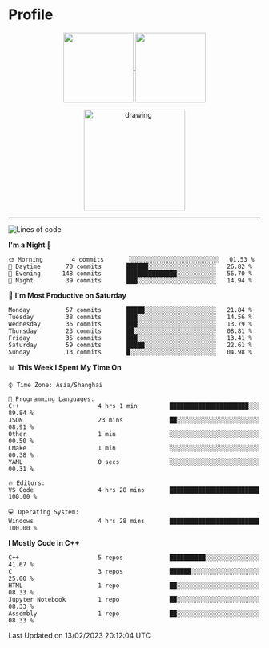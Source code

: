 # Profile

<p align="center">
  <a href="https://github.com/SourVoice">
    <img
      align="center"
      height="140em"
      src="https://github-readme-stats.vercel.app/api?username=SourVoice&show_icons=true&include_all_commits=true&count_private=true&theme=tokyonight"
    />
  </a>
  <a href="https://github.com/SourVoice">
    <img
      align="center"
      height="140em"
      src="https://github-readme-stats.vercel.app/api/top-langs/?username=SourVoice&show_icons=true&include_all_commits=true&count_private=true&layout=compact&theme=tokyonight"
    />
  </a>
</p>

<p align="center">
   <a href="https://github.com/SourVoice">
    <img
      align="center"
      height="202em"
      alt="drawing"
      src="https://activity-graph.herokuapp.com/graph?username=SourVoice&theme=react-dark"
    />
  </a>
</p>

---
<!--START_SECTION:waka-->
![Lines of code](https://img.shields.io/badge/From%20Hello%20World%20I%27ve%20Written-244%20Thousand%20lines%20of%20code-blue)

**I'm a Night 🦉** 

```text
🌞 Morning        4 commits       ░░░░░░░░░░░░░░░░░░░░░░░░░   01.53 % 
🌆 Daytime       70 commits       ██████░░░░░░░░░░░░░░░░░░░   26.82 % 
🌃 Evening      148 commits       ██████████████░░░░░░░░░░░   56.70 % 
🌙 Night         39 commits       ███░░░░░░░░░░░░░░░░░░░░░░   14.94 % 

```
📅 **I'm Most Productive on Saturday** 

```text
Monday          57 commits       █████░░░░░░░░░░░░░░░░░░░░   21.84 % 
Tuesday         38 commits       ███░░░░░░░░░░░░░░░░░░░░░░   14.56 % 
Wednesday       36 commits       ███░░░░░░░░░░░░░░░░░░░░░░   13.79 % 
Thursday        23 commits       ██░░░░░░░░░░░░░░░░░░░░░░░   08.81 % 
Friday          35 commits       ███░░░░░░░░░░░░░░░░░░░░░░   13.41 % 
Saturday        59 commits       █████░░░░░░░░░░░░░░░░░░░░   22.61 % 
Sunday          13 commits       █░░░░░░░░░░░░░░░░░░░░░░░░   04.98 % 

```


📊 **This Week I Spent My Time On** 

```text
⌚︎ Time Zone: Asia/Shanghai

💬 Programming Languages: 
C++                      4 hrs 1 min         ██████████████████████░░░   89.84 % 
JSON                     23 mins             ██░░░░░░░░░░░░░░░░░░░░░░░   08.91 % 
Other                    1 min               ░░░░░░░░░░░░░░░░░░░░░░░░░   00.50 % 
CMake                    1 min               ░░░░░░░░░░░░░░░░░░░░░░░░░   00.38 % 
YAML                     0 secs              ░░░░░░░░░░░░░░░░░░░░░░░░░   00.31 % 

🔥 Editors: 
VS Code                  4 hrs 28 mins       █████████████████████████   100.00 % 

💻 Operating System: 
Windows                  4 hrs 28 mins       █████████████████████████   100.00 % 

```

**I Mostly Code in C++** 

```text
C++                      5 repos             ██████████░░░░░░░░░░░░░░░   41.67 % 
C                        3 repos             ██████░░░░░░░░░░░░░░░░░░░   25.00 % 
HTML                     1 repo              ██░░░░░░░░░░░░░░░░░░░░░░░   08.33 % 
Jupyter Notebook         1 repo              ██░░░░░░░░░░░░░░░░░░░░░░░   08.33 % 
Assembly                 1 repo              ██░░░░░░░░░░░░░░░░░░░░░░░   08.33 % 

```



 Last Updated on 13/02/2023 20:12:04 UTC
<!--END_SECTION:waka-->
